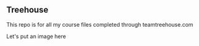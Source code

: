 ## Treehouse

This repo is for all my course files completed through teamtreehouse.com

Let's put an image here
